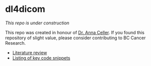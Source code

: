 # dl4dicom

*This repo is under construction*

This repo was created in honour of [Dr. Anna Celler](http://donate.bccancerfoundation.com/site/TR?px=2803786&fr_id=3390&pg=personal). If you found this repository of slight value, please consider contributing to BC Cancer Research.

- [Literature review](lit_rev.md)
- [Listing of key code snippets](examples.md)
```
```
